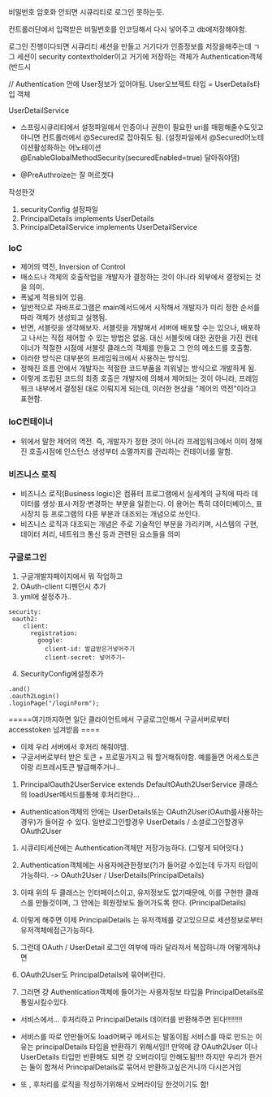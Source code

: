 비밀번호 암호화 안되면 시큐리티로 로그인 못하는듯.

컨트롤러단에서 입력받은 비밀번호를 인코딩해서 다시 넣어주고 db에저장해야함.

로그인 진행이다되면 시큐리티 세션을 만들고 거기다가 인증정보를 저장을해주는데
ㄱ그 세션이 security contextholder이고
거기에 저장하는 객체가 Authentication객체 (반드시

// Authentication 안에 User정보가 있어야됨.
User오브젝트 타입 = UserDetails타입 객체

UserDetailService

- 스프링시큐리티에서
설정파일에서 인증이나 권한이 필요한 uri를 매핑해줄수도잇고
아니면 컨트롤러에서 @Secured로 잡아줘도 됨.
(설정파일에서 @Secured어노테이션활성화하는 어노테이션@EnableGlobalMethodSecurity(securedEnabled=true) 달아줘야댐)

- @PreAuthroize는 잘 머르겟다


작성한것
1. securityConfig 설정파일
2. PrincipalDetails implements UserDetails
3. PrincipalDetailService implements UserDetailService

### IoC
- 제어의 역전, Inversion of Control
- 매소드나 객체의 호출작업을 개발자가 결정하는 것이 아니라 외부에서 결정되는 것을 의미.
- 폭넓게 적용되어 있음.
- 일반적으로 자바프로그램은 main메서드에서 시작해서 개발자가 미리 정한 순서를 따라 객체가 생성되고 실행됨.
- 반면, 서블릿을 생각해보자. 서블릿을 개발해서 서버에 배포할 수는 있으나, 배포하고 나서는 직접 제어할 수 있는 방법은 없음.
대신 서블릿에 대한 권한을 가진 컨테이너가 적절한 시점에 서블릿 클래스의 객체를 만들고 그 안의 메소드를 호출함.
- 이러한 방식은 대부분의 프레임워크에서 사용하는 방식임. 
- 정해진 흐름 안에서 개발자는 적절한 코드부품을 끼워넣는 방식으로 개발하게 됨.
- 이렇게 조립된 코드의 최종 호출은 개발자에 의해서 제어되는 것이 아니라, 프레임워크 내부에서 결정된 대로 이뤄지게 되는데,
이러한 현상을 "제어의 역전"이라고 표현함.


### IoC컨테이너
-  위에서 말한 제어의 역전. 즉, 개발자가 정한 것이 아니라 프레임워크에서 이미 정해진 호출시점에 인스턴스 생성부터 소멸까지를 
관리하는 컨테이너를 말함.


### 비즈니스 로직
- 비즈니스 로직(Business logic)은 컴퓨터 프로그램에서 실세계의 규칙에 따라 데이터를 생성·표시·저장·변경하는 부분을 일컫는다. 
이 용어는 특히 데이터베이스, 표시장치 등 프로그램의 다른 부분과 대조되는 개념으로 쓰인다.
- 비즈니스 로직과 대조되는 개념은 주로 기술적인 부분을 가리키며, 시스템의 구현, 데이터 처리, 네트워크 통신 등과 관련된 요소들을 의미


### 구글로그인
1. 구글개발자페이지에서 뭐 작업하고
2. OAuth-client 디펜던시 추가
3. yml에 설정추가..
```
security:
 oauth2:
    client:
      registration:
        google:
          client-id: 발급받은거넣어주기
          client-secret: 넣어주기~

```
4. SecurityConfig에설정추가
```
.and()
.oauth2Login()
.loginPage("/loginForm");
```
=====여기까지하면 일단 클라이언트에서 구글로그인해서 구글서버로부터 accesstoken 넘겨받음 ====
- 이제 우리 서버에서 후처리 해줘야댐.
- 구글서버로부터 받은 토큰 + 프로필가지고 뭐 할거해줘야함. 예를들면 어세스토큰이랑 리프레시토큰 발급해주거나..


1. PrincipalOauth2UserService extends DefaultOAuth2UserService 클래스의
loadUser메서드를통해 후처리한다...


- Authentication객체의 안에는 UserDetails또는 OAuth2User(OAuth를사용하는경우)가 들어갈 수 있다.
일반로그인할경우 UserDetails / 소셜로그인할경우 OAuth2User


1. 시큐리티세션에는 Authentication객체만 저장가능하다. (그렇게 되어잇다.)
2. Authentication객체에는 사용자에관한정보(?)가 들어갈 수있는데 두가지 타입이 가능하다.
-> OAuth2User / UserDetails(PrincipalDetails)
3. 이때 위의 두 클래스는 인터페이스이고, 유저정보도 없기때문에, 이를 구현한 클래스를 만들것이며, 
그 안에는 회원정보도 들어가도록 한다. (PrincipalDetails)
4. 이렇게 해주면 이제 PrincipalDetails 는 유저객체를 갖고있으므로 세션정보로부터 유저객체에접근가능하다.

5. 그런데 OAuth / UserDetail 로그인 여부에 따라 달라져서 복잡하니까 어떻게하냐면
6. OAuth2User도 PrincipalDetails에 묶어버린다.
7. 그러면 걍 Authentication객체에 들어가는 사용자정보 타입을 PrincipalDetails로 통일시킬수있다.


- 서비스에서... 후처리하고 PrincipalDetails 데이터를 반환해주면 된다!!!!!!!!

- 서비스를 따로 안만들어도 load어쩌구 메서드는 발동이됨 
서비스를 따로 만드는 이유는 principalDetails 타입을 반환하기 위해서임!!
만약에 걍 OAuth2User 이나 UserDetails 타입만 반환해도 되면 걍 오버라이딩 안해도됨!!!!
하지만 우리가 한거는 둘이 합쳐서 PrincipalDetails로 묶어서 반환하고싶은거니까 다시쓴거임
+ 또 , 후처리를 로직을 작성하기위해서 오버라이딩 한것이기도 함! 